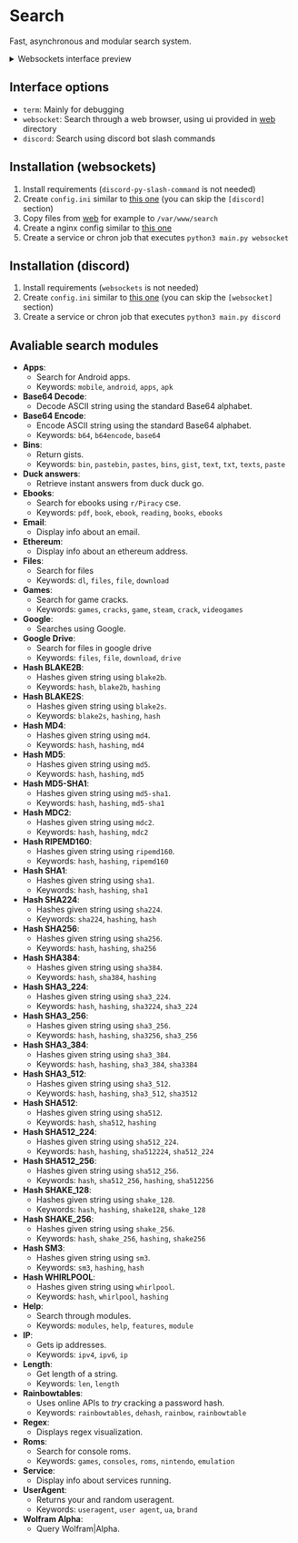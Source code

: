 # Search

Fast, asynchronous and modular search system.

<details>
<summary>Websockets interface preview</summary>

<img src=".github/web_preview.png">

</details>

## Interface options
- `term`: Mainly for debugging
- `websocket`: Search through a web browser, using ui provided in [web](./web/) directory
- `discord`: Search using discord bot slash commands

## Installation (websockets)
1. Install requirements (`discord-py-slash-command` is not needed)
2. Create `config.ini` similar to [this one](/config.example.ini) (you can skip the `[discord]` section)
3. Copy files from [web](./web/) for example to `/var/www/search`
4. Create a nginx config similar to [this one](/nginx.example.conf)
5. Create a service or chron job that executes `python3 main.py websocket`

## Installation (discord)
1. Install requirements (`websockets` is not needed)
2. Create `config.ini` similar to [this one](/config.example.ini) (you can skip the `[websocket]` section)
3. Create a service or chron job that executes `python3 main.py discord`

## Avaliable search modules
<!--modules-->
- **Apps**:
	- Search for Android apps.
	- Keywords: ` mobile `, ` android `, ` apps `, ` apk `
- **Base64 Decode**:
	- Decode ASCII string using the standard Base64 alphabet.
- **Base64 Encode**:
	- Encode ASCII string using the standard Base64 alphabet.
	- Keywords: ` b64 `, ` b64encode `, ` base64 `
- **Bins**:
	- Return gists.
	- Keywords: ` bin `, ` pastebin `, ` pastes `, ` bins `, ` gist `, ` text `, ` txt `, ` texts `, ` paste `
- **Duck answers**:
	- Retrieve instant answers from duck duck go.
- **Ebooks**:
	- Search for ebooks using `r/Piracy` cse.
	- Keywords: ` pdf `, ` book `, ` ebook `, ` reading `, ` books `, ` ebooks `
- **Email**:
	- Display info about an email.
- **Ethereum**:
	- Display info about an ethereum address.
- **Files**:
	- Search for files
	- Keywords: ` dl `, ` files `, ` file `, ` download `
- **Games**:
	- Search for game cracks.
	- Keywords: ` games `, ` cracks `, ` game `, ` steam `, ` crack `, ` videogames `
- **Google**:
	- Searches using Google.
- **Google Drive**:
	- Search for files in google drive
	- Keywords: ` files `, ` file `, ` download `, ` drive `
- **Hash BLAKE2B**:
	- Hashes given string using `blake2b`.
	- Keywords: ` hash `, ` blake2b `, ` hashing `
- **Hash BLAKE2S**:
	- Hashes given string using `blake2s`.
	- Keywords: ` blake2s `, ` hashing `, ` hash `
- **Hash MD4**:
	- Hashes given string using `md4`.
	- Keywords: ` hash `, ` hashing `, ` md4 `
- **Hash MD5**:
	- Hashes given string using `md5`.
	- Keywords: ` hash `, ` hashing `, ` md5 `
- **Hash MD5-SHA1**:
	- Hashes given string using `md5-sha1`.
	- Keywords: ` hash `, ` hashing `, ` md5-sha1 `
- **Hash MDC2**:
	- Hashes given string using `mdc2`.
	- Keywords: ` hash `, ` hashing `, ` mdc2 `
- **Hash RIPEMD160**:
	- Hashes given string using `ripemd160`.
	- Keywords: ` hash `, ` hashing `, ` ripemd160 `
- **Hash SHA1**:
	- Hashes given string using `sha1`.
	- Keywords: ` hash `, ` hashing `, ` sha1 `
- **Hash SHA224**:
	- Hashes given string using `sha224`.
	- Keywords: ` sha224 `, ` hashing `, ` hash `
- **Hash SHA256**:
	- Hashes given string using `sha256`.
	- Keywords: ` hash `, ` hashing `, ` sha256 `
- **Hash SHA384**:
	- Hashes given string using `sha384`.
	- Keywords: ` hash `, ` sha384 `, ` hashing `
- **Hash SHA3_224**:
	- Hashes given string using `sha3_224`.
	- Keywords: ` hash `, ` hashing `, ` sha3224 `, ` sha3_224 `
- **Hash SHA3_256**:
	- Hashes given string using `sha3_256`.
	- Keywords: ` hash `, ` hashing `, ` sha3256 `, ` sha3_256 `
- **Hash SHA3_384**:
	- Hashes given string using `sha3_384`.
	- Keywords: ` hash `, ` hashing `, ` sha3_384 `, ` sha3384 `
- **Hash SHA3_512**:
	- Hashes given string using `sha3_512`.
	- Keywords: ` hash `, ` hashing `, ` sha3_512 `, ` sha3512 `
- **Hash SHA512**:
	- Hashes given string using `sha512`.
	- Keywords: ` hash `, ` sha512 `, ` hashing `
- **Hash SHA512_224**:
	- Hashes given string using `sha512_224`.
	- Keywords: ` hash `, ` hashing `, ` sha512224 `, ` sha512_224 `
- **Hash SHA512_256**:
	- Hashes given string using `sha512_256`.
	- Keywords: ` hash `, ` sha512_256 `, ` hashing `, ` sha512256 `
- **Hash SHAKE_128**:
	- Hashes given string using `shake_128`.
	- Keywords: ` hash `, ` hashing `, ` shake128 `, ` shake_128 `
- **Hash SHAKE_256**:
	- Hashes given string using `shake_256`.
	- Keywords: ` hash `, ` shake_256 `, ` hashing `, ` shake256 `
- **Hash SM3**:
	- Hashes given string using `sm3`.
	- Keywords: ` sm3 `, ` hashing `, ` hash `
- **Hash WHIRLPOOL**:
	- Hashes given string using `whirlpool`.
	- Keywords: ` hash `, ` whirlpool `, ` hashing `
- **Help**:
	- Search through modules.
	- Keywords: ` modules `, ` help `, ` features `, ` module `
- **IP**:
	- Gets ip addresses.
	- Keywords: ` ipv4 `, ` ipv6 `, ` ip `
- **Length**:
	- Get length of a string.
	- Keywords: ` len `, ` length `
- **Rainbowtables**:
	- Uses online APIs to *try* cracking a password hash.
	- Keywords: ` rainbowtables `, ` dehash `, ` rainbow `, ` rainbowtable `
- **Regex**:
	- Displays regex visualization.
- **Roms**:
	- Search for console roms.
	- Keywords: ` games `, ` consoles `, ` roms `, ` nintendo `, ` emulation `
- **Service**:
	- Display info about services running.
- **UserAgent**:
	- Returns your and random useragent.
	- Keywords: ` useragent `, ` user agent `, ` ua `, ` brand `
- **Wolfram Alpha**:
	- Query Wolfram|Alpha.

<!--modules-->